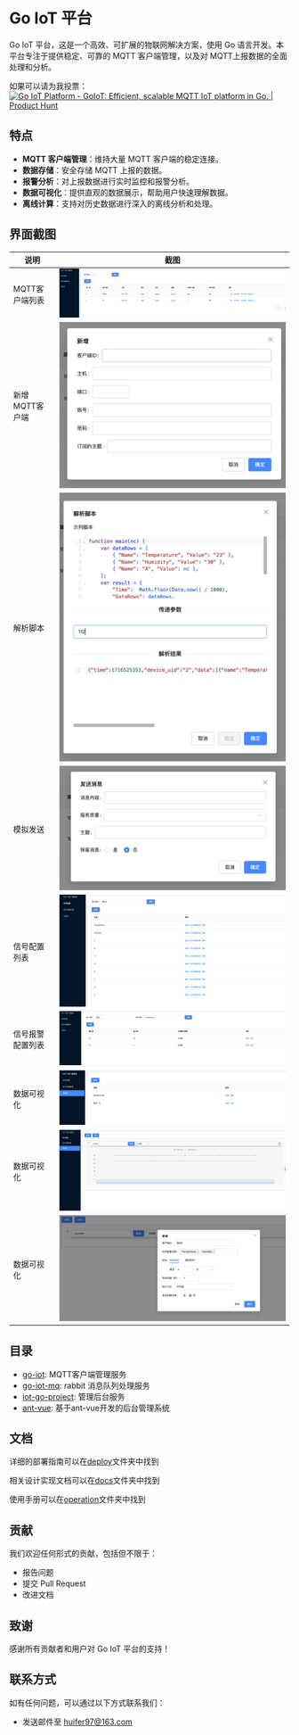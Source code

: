 # Go IoT 平台

Go IoT 平台，这是一个高效、可扩展的物联网解决方案，使用 Go 语言开发。本平台专注于提供稳定、可靠的 MQTT 客户端管理，以及对 MQTT上报数据的全面处理和分析。

如果可以请为我投票：
<a href="https://www.producthunt.com/posts/go-iot-platform?embed=true&utm_source=badge-featured&utm_medium=badge&utm_souce=badge-go&#0045;iot&#0045;platform" target="_blank"><img src="https://api.producthunt.com/widgets/embed-image/v1/featured.svg?post_id=465692&theme=light" alt="Go&#0032;IoT&#0032;Platform - GoIoT&#0058;&#0032;Efficient&#0044;&#0032;scalable&#0032;MQTT&#0032;IoT&#0032;platform&#0032;in&#0032;Go&#0046; | Product Hunt" style="width: 250px; height: 54px;" width="250" height="54" /></a>

## 特点

- **MQTT 客户端管理**：维持大量 MQTT 客户端的稳定连接。
- **数据存储**：安全存储 MQTT 上报的数据。
- **报警分析**：对上报数据进行实时监控和报警分析。
- **数据可视化**：提供直观的数据展示，帮助用户快速理解数据。
- **离线计算**：支持对历史数据进行深入的离线分析和处理。

## 界面截图

| 说明        | 截图                                                             |
|-----------|----------------------------------------------------------------|
| MQTT客户端列表 | ![image-20240524123513247](readme/image-20240524123513247.png) |
| 新增MQTT客户端 | ![image-20240524123533112](readme/image-20240524123533112.png) |
| 解析脚本      | ![image-20240524123606435](readme/image-20240524123606435.png) |
| 模拟发送      | ![image-20240524123618542](readme/image-20240524123618542.png) |
| 信号配置列表    | ![image-20240524123658849](readme/image-20240524123658849.png) |
| 信号报警配置列表  | ![image-20240524123718443](readme/image-20240524123718443.png) |
| 数据可视化     | ![image-20240524123729546](readme/image-20240524123729546.png) |
| 数据可视化     | ![image-20240524123805587](readme/image-20240524123805587.png) |
| 数据可视化     | ![image-20240524123820684](readme/image-20240524123820684.png) |

## 目录
- [go-iot](./go-iot): MQTT客户端管理服务
- [go-iot-mq](./go-iot-mq): rabbit 消息队列处理服务
- [iot-go-project](./iot-go-project): 管理后台服务
- [ant-vue](./ant-vue): 基于ant-vue开发的后台管理系统



## 文档

详细的部署指南可以在[deploy](./deploy)文件夹中找到

相关设计实现文档可以在[docs](./docs)文件夹中找到

使用手册可以在[operation](./operation)文件夹中找到
## 贡献

我们欢迎任何形式的贡献，包括但不限于：

- 报告问题
- 提交 Pull Request
- 改进文档

## 致谢

感谢所有贡献者和用户对 Go IoT 平台的支持！

## 联系方式

如有任何问题，可以通过以下方式联系我们：

- 发送邮件至 [huifer97@163.com](mailto:huifer97@163.com)
